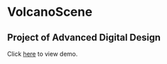 # VolcanoScene

## Project of Advanced Digital Design

Click [here](https://weatheringwithu.github.io/VolcanoScene/) to view demo.
